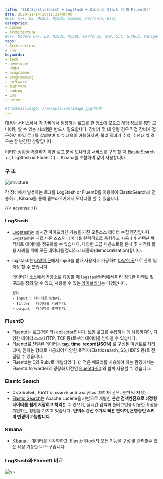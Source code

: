 ```yaml
---
title: "ELK(ElasticSearch + LogStash + Kibana) Stack (번외 FluentD)"
date: 2020-11-14T20:11:21+09:00
#Dev, C++, DB, MsSQL, MySQL, Common, Perforce, Blog
categories:
- Common
- Architecture
#C++, Modern C++, DB, MsSQL, MySQL, Perforce, SVN, Git, GitHub, Management, Blog, Hugo
tags:
- Architecture
- Log
keywords:
- tech
- developer
- 개발자
- programmer
- programming
- software
- 프로그래머
- coding
- 코딩
- server

#thumbnailImage: //example.com/image.jpg대용량
---
```


대용량 서비스에서 각 장비에서 발생하는 로그를 한 장소에 모으고 해당 정보를 통합 모니터링 할 수 있는 시스템은 반드시 필요합니다.
장비가 몇 대 안될 경우 직접 장비에 접근하여 파일 로그를 살펴보며 이슈 대응이 가능하지만, 물리 장비가 수백, 수천대 일 경우는 참 난감한 상황입니다.

이러한 상황을 해결하기 위한 로그 분석 모니터링 서비스를 구축 할 때 ElasticSearch + ( LogStash or FluentD ) + Kibana를 조합하여 많이 사용합니다.

<!--more-->

  

  

### 구 조

![structure](/img/logSystem.png)

각 장비에서 발생하는 로그를 LogStash or FluentD를 이용하여 ElasticSearch에 전송하고, Kibana를 통해 웹브라우저에서 모니터링 할 수 있습니다.



  

{{< adsense >}}

### LogStash

- [Logstash](https://www.elastic.co/kr/logstash)는 실시간 파이프라인 기능을 가진 오픈소스 데이터 수집 엔진입니다. Logstash는 서로 다른 소스의 데이터를 탄력적으로 통합하고 사용자가 선택한 목적지로 데이터를 정규화할 수 있습니다. 다양한 고급 다운스트림 분석 및 시각화 활용 사례를 위해 모든 데이터를 정리하고 대중화(democratization)합니다.

- logstash는 [다양한 곳](https://www.elastic.co/guide/en/logstash/current/input-plugins.html)에서 Input을 받아 사용자가 가공하여 [다양한 곳](https://www.elastic.co/guide/en/logstash/current/output-plugins.html)으로 출력 및 저장 할 수 있습니다.

  데이터가 소스에서 저장소로 이동할 때 `logstash`필터에서 미리 정의한 이벤트 및 구조를 정의 할 수 있고, 사용할 수 있는 [라이브러리](https://www.elastic.co/guide/en/logstash/current/filter-plugins.html)는 다양합니다.

  ```
  정리
  - input : 데이터를 받는다.
  - filter : 데이터를 가공한다.
  - output : 데이터를 출력한다.
  ```



  

  

### FluentD

- [Fluentd](https://www.fluentd.org/)는 로그(데이터) collector입니다. 보통 로그를 수집하는 데 사용하지만, 다양한 데이터 소스(HTTP, TCP 등)로부터 데이터를 받아올 수 있습니다.
- Fluentd로 전달된 데이터는 **tag**, **time**, **record(JSON)** 로 구성된 이벤트로 처리되며, 원하는 형태로 가공되어 다양한 목적지(Elasticsearch, S3, HDFS 등)로 전달될 수 있습니다.
- Fluentd는 C와 Ruby로 개발되었다. 더 적은 메모리를 사용해야 하는 환경에서는 Fluentd forwarder의 경량화 버전인 [Fluentd-Bit](http://fluentbit.io/documentation/0.12/about/fluentd_and_fluentbit.html) 와 함께 사용할 수 있습니다.



  

  

### Elastic Search
- Distributed , RESTful search and analytics.(데이터 검색, 분석 및 저장)
- [Elastic Search](https://www.elastic.co/kr/elasticsearch/)는 Apache Lucene을 기반으로 개발한 **분산 검색엔진으로 비정형 데이터를 쉽게 저장하고 처리**할 수 있으며,
  실시간 검색과 플러그인을 이용한 확장을 지원하는 장점을 가지고 있습니다.
  **인덱스 갱신 주기도 빠른 편이며, 운영중인 스키마 변경이 가능합니다.**



  

  

### Kibana

- [Kibana](https://www.elastic.co/kr/kibana/features)는 데이터를 시각화하고, Elastic Stack의 모든 기능을 구성 및 관리할수 있는 확장 가능한 UI 도구입니다.



  

  

### LogStash와 FluentD 비교

![vs](/img/logstashVsFluentD.png)